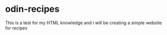 # odin-recipes
This is a test for my HTML knowledge and i will be creating a simple website for recipes
